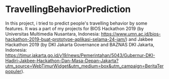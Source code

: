 # TravellingBehaviorPrediction
In this project, i tried to predict people's travelling behavior by some features. It was a part of my projects for BIOS Hackathon 2019 (by Universitas Multimedia Nusantara, Indonesia: https://www.umn.ac.id/bios-hackathon-2019-buat-prototype-aplikasi-selama-24-jam/) and Jakbee Hackathon 2019 (by DKI Jakarta Governance and BAZNAS DKI Jakarta, Indonesia: https://timur.jakarta.go.id/v19/news/Pemerintahan/5043/Gubernur-DKI-Hadiri-Jakbee-Hackathon-Dan-Masa-Depan-Jakarta?utm_source=WebTimurWidget&utm_medium=box&utm_campaign=BeritaTerpopuler). 
